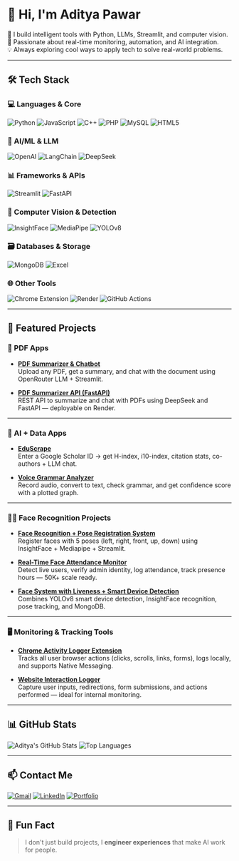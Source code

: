 # 👋 Hi, I'm Aditya Pawar

🚀 I build intelligent tools with Python, LLMs, Streamlit, and computer vision.  
🎯 Passionate about real-time monitoring, automation, and AI integration.  
💡 Always exploring cool ways to apply tech to solve real-world problems.

---

## 🛠️ Tech Stack

### 💻 Languages & Core
![Python](https://img.shields.io/badge/Python-3776AB?style=for-the-badge&logo=python&logoColor=white)
![JavaScript](https://img.shields.io/badge/JavaScript-F7DF1E?style=for-the-badge&logo=javascript&logoColor=black)
![C++](https://img.shields.io/badge/C++-00599C?style=for-the-badge&logo=c%2B%2B&logoColor=white)
![PHP](https://img.shields.io/badge/PHP-777BB4?style=for-the-badge&logo=php&logoColor=white)
![MySQL](https://img.shields.io/badge/MySQL-4479A1?style=for-the-badge&logo=mysql&logoColor=white)
![HTML5](https://img.shields.io/badge/HTML5-E34F26?style=for-the-badge&logo=html5&logoColor=white)


### 🧠 AI/ML & LLM
![OpenAI](https://img.shields.io/badge/OpenAI-412991?style=for-the-badge&logo=openai&logoColor=white)
![LangChain](https://img.shields.io/badge/LangChain-000000?style=for-the-badge&logo=langchain&logoColor=white)
![DeepSeek](https://img.shields.io/badge/DeepSeek-0080FF?style=for-the-badge&logo=deepnote&logoColor=white)

### 📊 Frameworks & APIs
![Streamlit](https://img.shields.io/badge/Streamlit-FF4B4B?style=for-the-badge&logo=streamlit&logoColor=white)
![FastAPI](https://img.shields.io/badge/FastAPI-009688?style=for-the-badge&logo=fastapi&logoColor=white)

### 🤖 Computer Vision & Detection
![InsightFace](https://img.shields.io/badge/InsightFace-blue?style=for-the-badge)
![MediaPipe](https://img.shields.io/badge/MediaPipe-FF6F00?style=for-the-badge)
![YOLOv8](https://img.shields.io/badge/YOLOv8-black?style=for-the-badge)

### 🗃️ Databases & Storage
![MongoDB](https://img.shields.io/badge/MongoDB-4EA94B?style=for-the-badge&logo=mongodb&logoColor=white)
![Excel](https://img.shields.io/badge/Excel-217346?style=for-the-badge&logo=microsoft-excel&logoColor=white)

### 🌐 Other Tools
![Chrome Extension](https://img.shields.io/badge/Chrome_Extension-4285F4?style=for-the-badge&logo=googlechrome&logoColor=white)
![Render](https://img.shields.io/badge/Render-2A2A2A?style=for-the-badge&logo=render&logoColor=white)
![GitHub Actions](https://img.shields.io/badge/GitHub_Actions-2088FF?style=for-the-badge&logo=githubactions&logoColor=white)

---

## 📌 Featured Projects

### 📄 PDF Apps
- **[PDF Summarizer & Chatbot](https://github.com/adityathepawar/PDFsummarizer_chat)**  
  Upload any PDF, get a summary, and chat with the document using OpenRouter LLM + Streamlit.

- **[PDF Summarizer API (FastAPI)](https://pdf-summarizer-fastapi.onrender.com)**  
  REST API to summarize and chat with PDFs using DeepSeek and FastAPI — deployable on Render.

---

### 🧠 AI + Data Apps
- **[EduScrape](https://github.com/adityathepawar/EduScrape)**  
  Enter a Google Scholar ID → get H-index, i10-index, citation stats, co-authors + LLM chat.

- **[Voice Grammar Analyzer](https://github.com/adityathepawar/voiceRecg)**  
  Record audio, convert to text, check grammar, and get confidence score with a plotted graph.

---

### 🧑‍💻 Face Recognition Projects
- **[Face Recognition + Pose Registration System](https://github.com/adityathepawar/faceRecognition)**  
  Register faces with 5 poses (left, right, front, up, down) using InsightFace + Mediapipe + Streamlit.

- **[Real-Time Face Attendance Monitor](https://github.com/adityathepawar/faceRecognition)**  
  Detect live users, verify admin identity, log attendance, track presence hours — 50K+ scale ready.

- **[Face System with Liveness + Smart Device Detection](https://github.com/adityathepawar/faceRecognition)**  
  Combines YOLOv8 smart device detection, InsightFace recognition, pose tracking, and MongoDB.

---

### 🖥️ Monitoring & Tracking Tools
- **[Chrome Activity Logger Extension](https://github.com/adityathepawar/chromeMonitorExtension)**  
  Tracks all user browser actions (clicks, scrolls, links, forms), logs locally, and supports Native Messaging.

- **[Website Interaction Logger](https://github.com/adityathepawar/webTrackingMoniter)**  
  Capture user inputs, redirections, form submissions, and actions performed — ideal for internal monitoring.

---

## 📊 GitHub Stats

![Aditya's GitHub Stats](https://github-readme-stats.vercel.app/api?username=adityathepawar&show_icons=true&theme=midnight-purple)
![Top Languages](https://github-readme-stats.vercel.app/api/top-langs/?username=adityathepawar&layout=compact&theme=midnight-purple)

---

## 📫 Contact Me

[![Gmail](https://img.shields.io/badge/-Email-D14836?style=flat&logo=gmail&logoColor=white)](mailto:pawarsixtynine@gmail.com)
[![LinkedIn](https://img.shields.io/badge/-LinkedIn-0077B5?style=flat&logo=linkedin)](https://linkedin.com/in/adityathepawar)
[![Portfolio](https://img.shields.io/badge/-Portfolio-black?style=flat&logo=firefox)](https://your-portfolio-link.com)

---

## 💬 Fun Fact

> I don't just build projects, I **engineer experiences** that make AI work for people.

